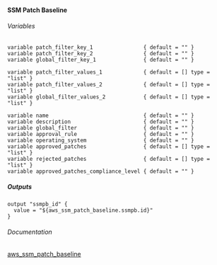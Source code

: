 ####  SSM Patch Baseline


###### Variables
```
variable patch_filter_key_1                { default = "" }
variable patch_filter_key_2                { default = "" }
variable global_filter_key_1               { default = "" }

variable patch_filter_values_1             { default = [] type = "list" }
variable patch_filter_values_2             { default = [] type = "list" }
variable global_filter_values_2            { default = [] type = "list" }

variable name                              { default = "" }
variable description                       { default = "" }
variable global_filter                     { default = "" }
variable approval_rule                     { default = "" }
variable operating_system                  { default = "" }
variable approved_patches                  { default = [] type = "list" }
variable rejected_patches                  { default = [] type = "list" }
variable approved_patches_compliance_level { default = "" }
```

##### Outputs
```
output "ssmpb_id" {
  value = "${aws_ssm_patch_baseline.ssmpb.id}"
}
```

###### Documentation
[aws_ssm_patch_baseline](https://www.terraform.io/docs/providers/aws/r/ssm_patch_baseline.html)
